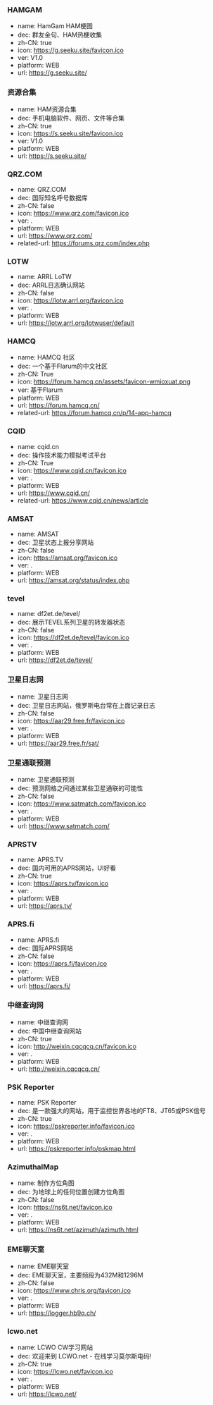 ### HAMGAM
- name: HamGam HAM梗图
- dec: 群友金句、HAM热梗收集
- zh-CN: true
- icon: https://g.seeku.site/favicon.ico
- ver: V1.0
- platform: WEB
- url: https://g.seeku.site/
### 资源合集
- name: HAM资源合集
- dec: 手机电脑软件、网页、文件等合集
- zh-CN: true
- icon: https://s.seeku.site/favicon.ico
- ver: V1.0
- platform: WEB
- url: https://s.seeku.site/
### QRZ.COM
- name: QRZ.COM
- dec: 国际知名呼号数据库
- zh-CN: false
- icon: https://www.qrz.com/favicon.ico
- ver: .
- platform: WEB
- url: https://www.qrz.com/
- related-url: https://forums.qrz.com/index.php
### LOTW
- name: ARRL LoTW
- dec: ARRL日志确认网站
- zh-CN: false
- icon: https://lotw.arrl.org/favicon.ico
- ver: .
- platform: WEB
- url: https://lotw.arrl.org/lotwuser/default
### HAMCQ
- name: HAMCQ 社区
- dec: 一个基于Flarum的中文社区
- zh-CN: True
- icon: https://forum.hamcq.cn/assets/favicon-wmioxuat.png
- ver: 基于Flarum
- platform: WEB
- url: https://forum.hamcq.cn/
- related-url: https://forum.hamcq.cn/p/14-app-hamcq
### CQID
- name: cqid.cn
- dec: 操作技术能力模拟考试平台
- zh-CN: True
- icon: https://www.cqid.cn/favicon.ico
- ver: .
- platform: WEB
- url: https://www.cqid.cn/
- related-url: https://www.cqid.cn/news/article
### AMSAT
- name: AMSAT
- dec: 卫星状态上报分享网站
- zh-CN: false
- icon: https://amsat.org/favicon.ico
- ver: .
- platform: WEB
- url: https://amsat.org/status/index.php
### tevel
- name: df2et.de/tevel/
- dec: 展示TEVEL系列卫星的转发器状态
- zh-CN: false
- icon: https://df2et.de/tevel/favicon.ico
- ver: .
- platform: WEB
- url: https://df2et.de/tevel/
### 卫星日志网
- name: 卫星日志网
- dec: 卫星日志网站，俄罗斯电台常在上面记录日志
- zh-CN: false
- icon: https://aar29.free.fr/favicon.ico
- ver: .
- platform: WEB
- url: https://aar29.free.fr/sat/
### 卫星通联预测
- name: 卫星通联预测
- dec: 预测网格之间通过某些卫星通联的可能性
- zh-CN: false
- icon: https://www.satmatch.com/favicon.ico
- ver: .
- platform: WEB
- url: https://www.satmatch.com/
### APRSTV
- name: APRS.TV
- dec: 国内可用的APRS网站，UI好看
- zh-CN: true
- icon: https://aprs.tv/favicon.ico
- ver: .
- platform: WEB
- url: https://aprs.tv/
### APRS.fi
- name: APRS.fi
- dec: 国际APRS网站
- zh-CN: false
- icon: https://aprs.fi/favicon.ico
- ver: .
- platform: WEB
- url: https://aprs.fi/
### 中继查询网
- name: 中继查询网
- dec: 中国中继查询网站
- zh-CN: true
- icon: http://weixin.cqcqcq.cn/favicon.ico
- ver: .
- platform: WEB
- url: http://weixin.cqcqcq.cn/
### PSK Reporter
- name: PSK Reporter
- dec: 是一款强大的网站，用于监控世界各地的FT8、JT65或PSK信号
- zh-CN: true
- icon: https://pskreporter.info/favicon.ico
- ver: .
- platform: WEB
- url: https://pskreporter.info/pskmap.html
### AzimuthalMap
- name: 制作方位角图
- dec: 为地球上的任何位置创建方位角图
- zh-CN: false
- icon: https://ns6t.net/favicon.ico
- ver: .
- platform: WEB
- url: https://ns6t.net/azimuth/azimuth.html
### EME聊天室
- name: EME聊天室
- dec: EME聊天室，主要频段为432M和1296M
- zh-CN: false
- icon: https://www.chris.org/favicon.ico
- ver: .
- platform: WEB
- url: https://logger.hb9q.ch/
### lcwo.net
- name: LCWO CW学习网站
- dec: 欢迎来到 LCWO.net - 在线学习莫尔斯电码!
- zh-CN: true
- icon: https://lcwo.net/favicon.ico
- ver: .
- platform: WEB
- url: https://lcwo.net/
